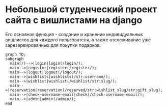 # Небольшой студенческий проект сайта с вишлистами на django

Его основная функция - создание и хранение индивидуальных вишлистов для каждого пользователя, а также отслеживание уже зарезервированных для покупки подарков.

```mermaid
graph TD;
subgraph  
  main(/)-->|login|login(/login/);
  main-->|register|register(/register/);
  main-->|logout|logout(/logout/);
  main-->|wishlists|wishlists(/str:username/);
  main-->|wishlist|wishlist(/wishlist/str:slug/);
  main-->|reservation|reservation(/reserved/str:wishlist_slug/str:gift_slug);
  main-->|check-username-email|check(/check-username-email/);
  main-->|admin|admin(/admin/);
end
```
